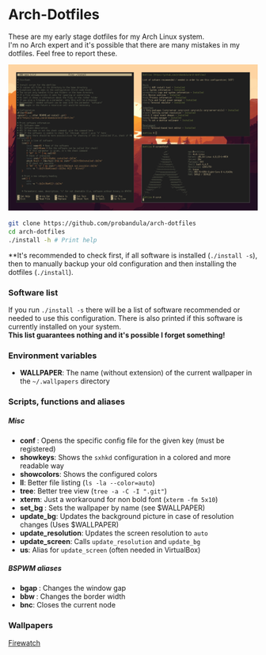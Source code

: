 # Arch-Dotfiles
These are my early stage dotfiles for my Arch Linux system.  
I'm no Arch expert and it's possible that there are many mistakes in my dotfiles. Feel free to report these.

![screenshot](/other/screenshot.png)

```bash
git clone https://github.com/probandula/arch-dotfiles
cd arch-dotfiles
./install -h # Print help
```
**It's recommended to check first, if all software is installed (`./install -s`), then to manually backup your old configuration and then installing the dotfiles (`./install`).

### Software list
If you run `./install -s` there will be a list of software recommended or needed to use this configuration.
There is also printed if this software is currently installed on your system.  
**This list guarantees nothing and it's possible I forget something!**

### Environment variables
* **WALLPAPER**: The name (without extension) of the current wallpaper in the `~/.wallpapers` directory

### Scripts, functions and aliases

##### Misc
* **conf <key>**: Opens the specific config file for the given key (must be registered)
* **showkeys**: Shows the `sxhkd` configuration in a colored and more readable way
* **showcolors**: Shows the configured colors
* **ll**: Better file listing (`ls -la --color=auto`)
* **tree**: Better tree view (`tree -a -C -I ".git"`)
* **xterm**: Just a workaround for non bold font (`xterm -fm 5x10`)
* **set_bg <name>**: Sets the wallpaper by name (see $WALLPAPER)
* **update_bg**: Updates the background picture in case of resolution changes (Uses $WALLPAPER)
* **update_resolution**: Updates the screen resolution to `auto`
* **update_screen**: Calls `update_resolution` and `update_bg`
* **us**: Alias for `update_screen` (often needed in VirtualBox)

##### BSPWM aliases
* **bgap <int>**: Changes the window gap
* **bbw <int>**: Changes the border width
* **bnc**: Closes the current node

### Wallpapers
[Firewatch](http://blog.composanto.com/post/138965082204/firewatch-launch-wallpaper-when-we-redit-the)
